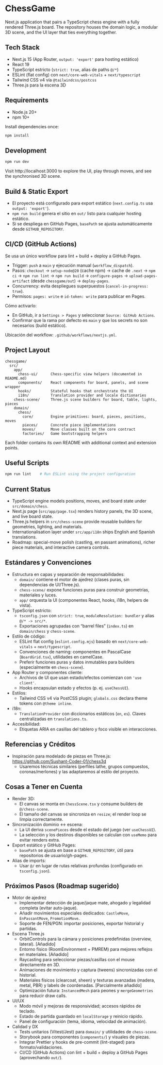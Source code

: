 # ChessGame

Next.js application that pairs a TypeScript chess engine with a fully rendered Three.js board. The repository houses the domain logic, a modular 3D scene, and the UI layer that ties everything together.

## Tech Stack
- Next.js 15 (App Router, `output: 'export'` para hosting estático)
- React 19
- TypeScript estricto (`strict: true`, alias de paths `@/*`)
- ESLint (flat config) con `next/core-web-vitals` + `next/typescript`
- Tailwind CSS v4 vía `@tailwindcss/postcss`
- Three.js para la escena 3D

## Requirements
- Node.js 20+
- npm 10+

Install dependencies once:
```bash
npm install
```

## Development
```bash
npm run dev
```
Visit http://localhost:3000 to explore the UI, play through moves, and see the synchronised 3D scene.

## Build & Static Export
- El proyecto está configurado para export estático (`next.config.ts` usa `output: 'export'`).
- `npm run build` genera el sitio en `out/` listo para cualquier hosting estático.
- Si se despliega en GitHub Pages, `basePath` se ajusta automáticamente desde `GITHUB_REPOSITORY`.

## CI/CD (GitHub Actions)
Se usa un único workflow para lint + build + deploy a GitHub Pages.

- Trigger: `push` a `main` y ejecución manual (`workflow_dispatch`).
- Pasos: `checkout` → `setup-node@20` (cache npm) → cache de `.next` → `npm ci` → `npm run lint` → `npm run build` → `configure-pages` → `upload-pages-artifact` (desde `chessgame/out`) → `deploy-pages`.
- Concurrency: evita despliegues superpuestos (`cancel-in-progress: true`).
- Permisos: `pages: write` e `id-token: write` para publicar en Pages.

Cómo activarlo:
- En GitHub, ir a `Settings > Pages` y seleccionar `Source: GitHub Actions`.
- Confirmar que la rama por defecto es `main` y que los secrets no son necesarios (build estático).

Ubicación del workflow: `.github/workflows/nextjs.yml`.

## Project Layout
```
chessgame/
  src/
    app/
      chess-ui/      Chess-specific view helpers (documented in README.md)
      components/    React components for board, panels, and scene wrapper
      hooks/         Stateful hooks that orchestrate the UI
      i18n/          Translation provider and locale dictionaries
    chess-scene/     Three.js scene builders for board, table, lights, pieces
    domain/
      chess/
        core/        Engine primitives: board, pieces, positions, moves
        pieces/      Concrete piece implementations
        moves/       Move classes built on the core contract
        factories/   Game bootstrapping helpers
```
Each folder contains its own README with additional context and extension points.

## Useful Scripts
```bash
npm run lint    # Run ESLint using the project configuration
```

## Current Status
- TypeScript engine models positions, moves, and board state under `src/domain/chess`.
- Next.js page (`src/app/page.tsx`) renders history panels, the 3D scene, and live board state.
- Three.js helpers in `src/chess-scene` provide reusable builders for geometries, lighting, and materials.
- Internationalisation layer under `src/app/i18n` ships English and Spanish translations.
- Roadmap: special-move polish (castling, en passant animations), richer piece materials, and interactive camera controls.

## Estándares y Convenciones
- Estructura en capas y separación de responsabilidades:
  - `domain/` contiene el motor de ajedrez (clases puras, sin dependencias de UI/Three.js).
  - `chess-scene/` expone funciones puras para construir geometrías, materiales y luces.
  - `app/` orquesta la UI (componentes React, hooks, i18n, helpers de vista).
- TypeScript estricto:
  - `tsconfig.json` con `strict: true`, `moduleResolution: bundler` y alias `@/* -> src/*`.
  - Exportaciones agrupadas con “barrel files” (`index.ts`) en `domain/chess` y `chess-scene`.
- Estilo de código:
  - ESLint flat config (`eslint.config.mjs`) basado en `next/core-web-vitals` + `next/typescript`.
  - Convenciones de naming: componentes en PascalCase (`BoardGrid.tsx`), utilidades en camelCase.
  - Preferir funciones puras y datos inmutables para builders (especialmente en `chess-scene`).
- App Router y componentes cliente:
  - Archivos de UI que usan estado/efectos comienzan con `'use client'`.
  - Hooks encapsulan estado y efectos (p. ej. `useChessUI`).
- Estilos:
  - Tailwind CSS v4 via PostCSS plugin; `globals.css` declara theme tokens con `@theme inline`.
- i18n:
  - `TranslationProvider` con diccionarios estáticos (`en`, `es`). Claves centralizadas en `translations.ts`.
- Accesibilidad:
  - Etiquetas ARIA en casillas del tablero y foco visible en interacciones.

## Referencias y Créditos
- Inspiración para modelado de piezas en Three.js: https://github.com/Sushant-Coder-01/chess3d
  - Usaremos técnicas similares (perfiles lathe, grupos compuestos, coronas/merlones) y las adaptaremos al estilo del proyecto.

## Cosas a Tener en Cuenta
- Render 3D:
  - El canvas se monta en `ChessScene.tsx` y consume builders de `@/chess-scene`.
  - El tamaño del canvas se sincroniza en `resize`; el render loop se limpia correctamente.
- Sincronización dominio ↔ escena:
  - La UI deriva `scenePieces` desde el estado del juego (ver `useChessUI`).
  - La selección y los destinos disponibles se calculan con `useMemo` para evitar renders extra.
- Export estático y GitHub Pages:
  - `basePath` se ajusta en base a `GITHUB_REPOSITORY`, útil para repositorios de usuario/gh-pages.
- Alias de imports:
  - Usar `@/` en lugar de rutas relativas profundas (configurado en `tsconfig.json`).

## Próximos Pasos (Roadmap sugerido)
- Motor de ajedrez
  - Implementar detección de jaque/jaque mate, ahogado y legalidad completa (evitar auto-jaque).
  - Añadir movimientos especiales dedicados: `CastleMove`, `EnPassantMove`, `PromotionMove`.
  - Soporte de FEN/PGN: importar posiciones, exportar historial y partidas.
- Escena Three.js
  - OrbitControls para la cámara y posiciones predefinidas (overview, lateral). [Añadido]
  - Entorno físico (RoomEnvironment + PMREM) para mejores reflejos en materiales. [Añadido]
  - Raycasting para seleccionar piezas/casillas con el mouse directamente en 3D.
  - Animaciones de movimiento y captura (tweens) sincronizadas con el historial.
  - Materiales físicos (clearcoat, sheen) y texturas avanzadas (madera, metal, PBR) y labels de coordenadas. [Parcialmente añadido]
  - Optimización futura: `InstancedMesh` para peones y `mergeGeometries` para reducir draw calls.
- UI/UX
  - Modo móvil y mejoras de responsividad; accesos rápidos de teclado.
  - Estado de partida guardado en `localStorage` y reinicio rápido.
  - Panel de configuración (tema, idioma, velocidad de animación).
- Calidad y DX
  - Tests unitarios (Vitest/Jest) para `domain/` y utilidades de `chess-scene`.
  - Storybook para componentes (`components/`) y visuales de piezas.
  - Integrar Prettier y hooks de pre-commit (lint-staged) para formato/validaciones.
  - CI/CD (GitHub Actions) con lint + build + deploy a GitHub Pages (aprovechando `out/`).
